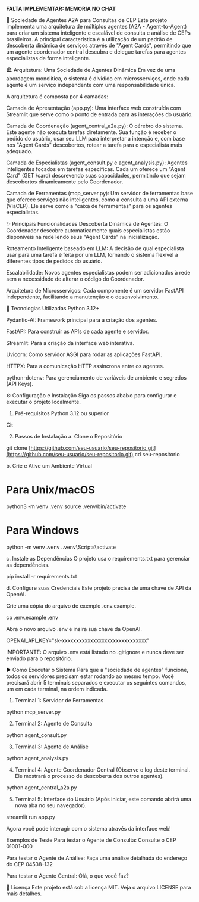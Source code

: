 **FALTA IMPLEMEMTAR: MEMORIA NO CHAT**


🤖 Sociedade de Agentes A2A para Consultas de CEP
Este projeto implementa uma arquitetura de múltiplos agentes (A2A - Agent-to-Agent) para criar um sistema inteligente e escalável de consulta e análise de CEPs brasileiros. A principal característica é a utilização de um padrão de descoberta dinâmica de serviços através de "Agent Cards", permitindo que um agente coordenador central descubra e delegue tarefas para agentes especialistas de forma inteligente.

🏛️ Arquitetura: Uma Sociedade de Agentes Dinâmica
Em vez de uma abordagem monolítica, o sistema é dividido em microsserviços, onde cada agente é um serviço independente com uma responsabilidade única.

A arquitetura é composta por 4 camadas:

Camada de Apresentação (app.py): Uma interface web construída com Streamlit que serve como o ponto de entrada para as interações do usuário.

Camada de Coordenação (agent_central_a2a.py): O cérebro do sistema. Este agente não executa tarefas diretamente. Sua função é receber o pedido do usuário, usar seu LLM para interpretar a intenção e, com base nos "Agent Cards" descobertos, rotear a tarefa para o especialista mais adequado.

Camada de Especialistas (agent_consult.py e agent_analysis.py): Agentes inteligentes focados em tarefas específicas. Cada um oferece um "Agent Card" (GET /card) descrevendo suas capacidades, permitindo que sejam descobertos dinamicamente pelo Coordenador.

Camada de Ferramentas (mcp_server.py): Um servidor de ferramentas base que oferece serviços não inteligentes, como a consulta a uma API externa (ViaCEP). Ele serve como a "caixa de ferramentas" para os agentes especialistas.

✨ Principais Funcionalidades
Descoberta Dinâmica de Agentes: O Coordenador descobre automaticamente quais especialistas estão disponíveis na rede lendo seus "Agent Cards" na inicialização.

Roteamento Inteligente baseado em LLM: A decisão de qual especialista usar para uma tarefa é feita por um LLM, tornando o sistema flexível a diferentes tipos de pedidos do usuário.

Escalabilidade: Novos agentes especialistas podem ser adicionados à rede sem a necessidade de alterar o código do Coordenador.

Arquitetura de Microsserviços: Cada componente é um servidor FastAPI independente, facilitando a manutenção e o desenvolvimento.

🚀 Tecnologias Utilizadas
Python 3.12+

Pydantic-AI: Framework principal para a criação dos agentes.

FastAPI: Para construir as APIs de cada agente e servidor.

Streamlit: Para a criação da interface web interativa.

Uvicorn: Como servidor ASGI para rodar as aplicações FastAPI.

HTTPX: Para a comunicação HTTP assíncrona entre os agentes.

python-dotenv: Para gerenciamento de variáveis de ambiente e segredos (API Keys).

⚙️ Configuração e Instalação
Siga os passos abaixo para configurar e executar o projeto localmente.

1. Pré-requisitos
Python 3.12 ou superior

Git

2. Passos de Instalação
a. Clone o Repositório

git clone [https://github.com/seu-usuario/seu-repositorio.git](https://github.com/seu-usuario/seu-repositorio.git)
cd seu-repositorio

b. Crie e Ative um Ambiente Virtual

# Para Unix/macOS
python3 -m venv .venv
source .venv/bin/activate

# Para Windows
python -m venv .venv
.\.venv\Scripts\activate

c. Instale as Dependências
O projeto usa o requirements.txt para gerenciar as dependências.

pip install -r requirements.txt

d. Configure suas Credenciais
Este projeto precisa de uma chave de API da OpenAI.

Crie uma cópia do arquivo de exemplo .env.example.

cp .env.example .env

Abra o novo arquivo .env e insira sua chave da OpenAI.

OPENAI_API_KEY="sk-xxxxxxxxxxxxxxxxxxxxxxxxxxxxxx"

IMPORTANTE: O arquivo .env está listado no .gitignore e nunca deve ser enviado para o repositório.

▶️ Como Executar o Sistema
Para que a "sociedade de agentes" funcione, todos os servidores precisam estar rodando ao mesmo tempo. Você precisará abrir 5 terminais separados e executar os seguintes comandos, um em cada terminal, na ordem indicada.

1. Terminal 1: Servidor de Ferramentas

python mcp_server.py

2. Terminal 2: Agente de Consulta

python agent_consult.py

3. Terminal 3: Agente de Análise

python agent_analysis.py

4. Terminal 4: Agente Coordenador Central
(Observe o log deste terminal. Ele mostrará o processo de descoberta dos outros agentes).

python agent_central_a2a.py

5. Terminal 5: Interface do Usuário
(Após iniciar, este comando abrirá uma nova aba no seu navegador).

streamlit run app.py

Agora você pode interagir com o sistema através da interface web!

Exemplos de Teste
Para testar o Agente de Consulta: Consulte o CEP 01001-000

Para testar o Agente de Análise: Faça uma análise detalhada do endereço do CEP 04538-132

Para testar o Agente Central: Olá, o que você faz?

📄 Licença
Este projeto está sob a licença MIT. Veja o arquivo LICENSE para mais detalhes.